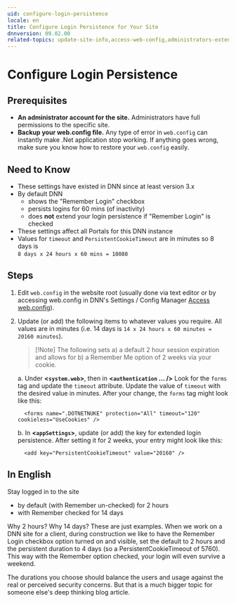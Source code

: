 ```yaml
---
uid: configure-login-persistence
locale: en
title: Configure Login Persistence for Your Site
dnnversion: 09.02.00
related-topics: update-site-info,access-web-config,administrators-extensions-overview
---
```


# Configure Login Persistence

## Prerequisites

- **An administrator account for the site.** Administrators have full permissions to the specific site.
- **Backup your web.config file.** Any type of error in `web.config` can instantly make .Net application stop working. If anything goes wrong, make sure you know how to restore your `web.config` easily.

## Need to Know

- These settings have existed in DNN since at least version 3.x
- By default DNN
  - shows the "Remember Login" checkbox
  - persists logins for 60 mins (of inactivity)
  - does **not** extend your login persistence if "Remember Login" is checked
- These settings affect all Portals for this DNN instance
- Values for `timeout` and `PersistentCookieTimeout` are in minutes so 8 days is<br>`8 days x 24 hours x 60 mins = 10080`

## Steps

1.  Edit `web.config` in the website root (usually done via text editor or by accessing web.config in DNN's Settings / Config Manager [Access web.config](xref:access-web-config)).

2.  Update (or add) the following items to whatever values you require. All values are in minutes (i.e. 14 days is `14 x 24 hours x 60 minutes = 20160 minutes`).

    > [!Note] The following sets a) a default 2 hour session expiration and allows for b) a Remember Me option of 2 weeks via your cookie.

    a. Under **<`system.web`>**, then in **<`authentication` … />** Look for the `forms` tag and update the `timeout` attribute. Update the value of `timeout` with the desired value in minutes. After your change, the `forms` tag might look like this:

    ```
      <forms name=".DOTNETNUKE" protection="All" timeout="120" cookieless="UseCookies" />
    ```

    b. In **<`appSettings`>**, update (or add) the key for extended login persistence. After setting it for 2 weeks, your entry might look like this:

    ```
      <add key="PersistentCookieTimeout" value="20160" />
    ```

## In English

Stay logged in to the site

- by default (with Remember un-checked) for 2 hours
- with Remember checked for 14 days

Why 2 hours? Why 14 days? These are just examples. When we work on a DNN site for a client, during construction we like to have the Remember Login checkbox option turned on and visible, set the default to 2 hours and the persistent duration to 4 days (so a PersistentCookieTimeout of 5760). This way with the Remember option checked, your login will even survive a weekend.

The durations you choose should balance the users and usage against the real or perceived security concerns. But that is a much bigger topic for someone else's deep thinking blog article.
